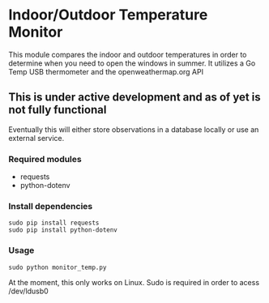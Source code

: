 # Indoor/Outdoor Temperature Monitor
This module compares the indoor and outdoor temperatures in order to determine when you need to open the windows
in summer. It utilizes a Go Temp USB thermometer and the openweathermap.org API

## This is under active development and as of yet is not fully functional
Eventually this will either store observations in a database locally or use an external service.

### Required modules
* requests
* python-dotenv


### Install dependencies
    sudo pip install requests 
    sudo pip install python-dotenv


### Usage
    sudo python monitor_temp.py


At the moment, this only works on Linux. Sudo is required in order to acess /dev/ldusb0




